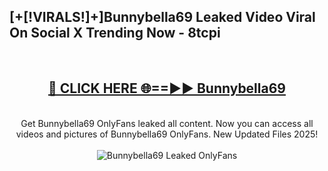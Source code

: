 <h2>[+[!VIRALS!]+]Bunnybella69 Leaked Video Viral On Social X Trending Now - 8tcpi</h2>
<br>
<div align="center">
<h2><a href="https://libra.edu.pl?Bunnybella69" rel="nofollow">🔴 CLICK HERE 🌐==►► Bunnybella69</a></h2>
<br>
Get Bunnybella69 OnlyFans leaked all content. Now you can access all videos and pictures of Bunnybella69 OnlyFans. New Updated Files 2025!
<br>
<br>
<a href="https://libra.edu.pl?Bunnybella69" rel="nofollow" data-target="animated-image.originalLink"><img src="https://i.ibb.co.com/WyWwxjT/player-gif2.gif" alt="Bunnybella69 Leaked OnlyFans" style="max-width: 100%; display: inline-block;" data-target="animated-image.originalImage"></a>
</div>
<br>